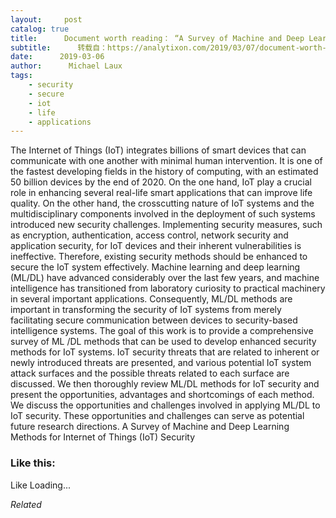 ```yaml
---
layout:     post
catalog: true
title:      Document worth reading： “A Survey of Machine and Deep Learning Methods for Internet of Things (IoT) Security”
subtitle:      转载自：https://analytixon.com/2019/03/07/document-worth-reading-a-survey-of-machine-and-deep-learning-methods-for-internet-of-things-iot-security/
date:      2019-03-06
author:      Michael Laux
tags:
    - security
    - secure
    - iot
    - life
    - applications
---
```


The Internet of Things (IoT) integrates billions of smart devices that can communicate with one another with minimal human intervention. It is one of the fastest developing fields in the history of computing, with an estimated 50 billion devices by the end of 2020. On the one hand, IoT play a crucial role in enhancing several real-life smart applications that can improve life quality. On the other hand, the crosscutting nature of IoT systems and the multidisciplinary components involved in the deployment of such systems introduced new security challenges. Implementing security measures, such as encryption, authentication, access control, network security and application security, for IoT devices and their inherent vulnerabilities is ineffective. Therefore, existing security methods should be enhanced to secure the IoT system effectively. Machine learning and deep learning (ML/DL) have advanced considerably over the last few years, and machine intelligence has transitioned from laboratory curiosity to practical machinery in several important applications. Consequently, ML/DL methods are important in transforming the security of IoT systems from merely facilitating secure communication between devices to security-based intelligence systems. The goal of this work is to provide a comprehensive survey of ML /DL methods that can be used to develop enhanced security methods for IoT systems. IoT security threats that are related to inherent or newly introduced threats are presented, and various potential IoT system attack surfaces and the possible threats related to each surface are discussed. We then thoroughly review ML/DL methods for IoT security and present the opportunities, advantages and shortcomings of each method. We discuss the opportunities and challenges involved in applying ML/DL to IoT security. These opportunities and challenges can serve as potential future research directions. A Survey of Machine and Deep Learning Methods for Internet of Things (IoT) Security





### Like this:

Like Loading...


*Related*

